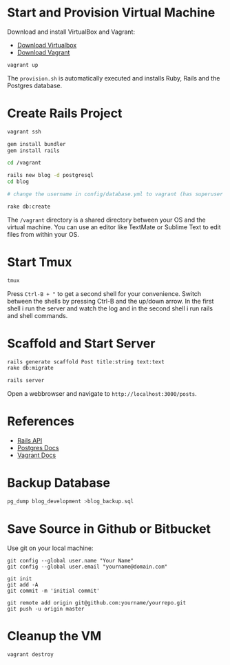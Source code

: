 # Start and Provision Virtual Machine

Download and install VirtualBox and Vagrant:

- [Download Virtualbox](https://www.virtualbox.org/wiki/Downloads)
- [Download Vagrant](http://downloads.vagrantup.com/)

```bash
vagrant up
```

The `provision.sh` is automatically executed and installs Ruby, Rails and the Postgres database.

# Create Rails Project

```bash
vagrant ssh

gem install bundler
gem install rails

cd /vagrant

rails new blog -d postgresql
cd blog

# change the username in config/database.yml to vagrant (has superuser privileges)

rake db:create
```

The `/vagrant` directory is a shared directory between your OS and the virtual machine.
You can use an editor like TextMate or Sublime Text to edit files from within your OS.

# Start Tmux

```bash
tmux
```

Press `Ctrl-B + "` to get a second shell for your convenience.
Switch between the shells by pressing Ctrl-B and the up/down arrow.
In the first shell i run the server and watch the log and in
the second shell i run rails and shell commands.

# Scaffold and Start Server

```bash
rails generate scaffold Post title:string text:text
rake db:migrate

rails server
```

Open a webbrowser and navigate to `http://localhost:3000/posts`.

# References

- [Rails API](http://api.rubyonrails.org/)
- [Postgres Docs](http://www.postgresql.org/docs/9.1/interactive/index.html)
- [Vagrant Docs](http://docs.vagrantup.com/v2/)

# Backup Database

```bash
pg_dump blog_development >blog_backup.sql
```

# Save Source in Github or Bitbucket

Use git on your local machine:

```
git config --global user.name "Your Name"
git config --global user.email "yourname@domain.com"

git init
git add -A
git commit -m 'initial commit'

git remote add origin git@github.com:yourname/yourrepo.git
git push -u origin master
```

# Cleanup the VM

```bash
vagrant destroy
```
